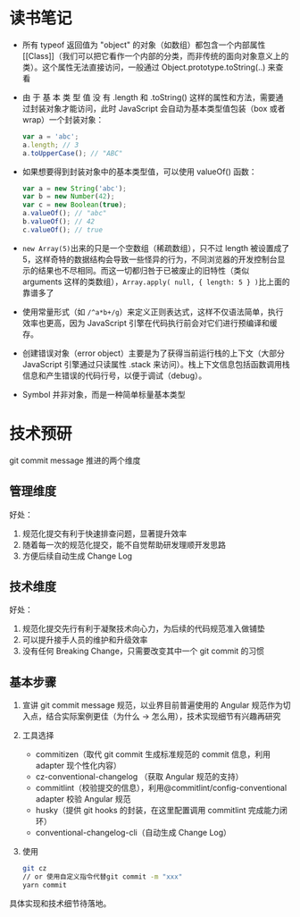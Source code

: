# 读书笔记

- 所有 typeof 返回值为 "object" 的对象（如数组）都包含一个内部属性 [[Class]]（我们可以把它看作一个内部的分类，而非传统的面向对象意义上的类）。这个属性无法直接访问，一般通过 Object.prototype.toString(..) 来查看
- 由 于 基 本 类 型 值 没 有 .length 和 .toString() 这样的属性和方法，需要通过封装对象才能访问，此时 JavaScript 会自动为基本类型值包装（box 或者 wrap）一个封装对象：

  ```jsx
  var a = 'abc';
  a.length; // 3
  a.toUpperCase(); // "ABC"
  ```

- 如果想要得到封装对象中的基本类型值，可以使用 valueOf() 函数：

  ```jsx
  var a = new String('abc');
  var b = new Number(42);
  var c = new Boolean(true);
  a.valueOf(); // "abc"
  b.valueOf(); // 42
  c.valueOf(); // true
  ```

- `new Array(5)`出来的只是一个空数组（稀疏数组），只不过 length 被设置成了 5，这样奇特的数据结构会导致一些怪异的行为，不同浏览器的开发控制台显示的结果也不尽相同。而这一切都归咎于已被废止的旧特性（类似 arguments 这样的类数组），`Array.apply( null, { length: 5 } )`比上面的靠谱多了
- 使用常量形式（如 `/^a*b+/g`）来定义正则表达式，这样不仅语法简单，执行效率也更高，因为 JavaScript 引擎在代码执行前会对它们进行预编译和缓存。
- 创建错误对象（error object）主要是为了获得当前运行栈的上下文（大部分 JavaScript 引擎通过只读属性 .stack 来访问）。栈上下文信息包括函数调用栈信息和产生错误的代码行号，以便于调试（debug）。
- Symbol 并非对象，而是一种简单标量基本类型

# 技术预研

git commit message 推进的两个维度

## 管理维度

好处：

1. 规范化提交有利于快速排查问题，显著提升效率
2. 随着每一次的规范化提交，能不自觉帮助研发理顺开发思路
3. 方便后续自动生成 Change Log

## 技术维度

好处：

1. 规范化提交先行有利于凝聚技术向心力，为后续的代码规范准入做铺垫
2. 可以提升接手人员的维护和升级效率
3. 没有任何 Breaking Change，只需要改变其中一个 git commit 的习惯

## 基本步骤

1. 宣讲 git commit message 规范，以业界目前普遍使用的 Angular 规范作为切入点，结合实际案例更佳（为什么 → 怎么用），技术实现细节有兴趣再研究
2. 工具选择
   - commitizen（取代 git commit 生成标准规范的 commit 信息，利用 adapter 现个性化内容）
   - cz-conventional-changelog （获取 Angular 规范的支持）
   - commitlint（校验提交的信息），利用@commitlint/config-conventional adapter 校验 Angular 规范
   - husky（提供 git hooks 的封装，在这里配置调用 commitlint 完成能力闭环）
   - conventional-changelog-cli（自动生成 Change Log）
3. 使用

   ```bash
   git cz
   // or 使用自定义指令代替git commit -m "xxx"
   yarn commit
   ```

具体实现和技术细节待落地。
